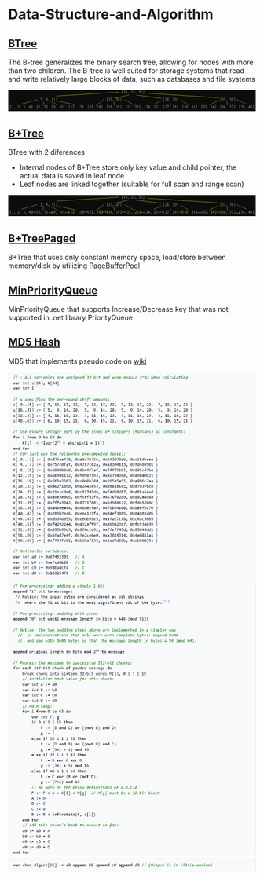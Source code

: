 
# Data-Structure-and-Algorithm

## [BTree](https://github.com/r96922081/Data-Structure-and-Algorithm/blob/main/DSA_C%23/BTree/B%2BTree.cs)
The B-tree generalizes the binary search tree, allowing for nodes with more than two children.
The B-tree is well suited for storage systems that read and write relatively large blocks of data, 
such as databases and file systems

![enter image description here](https://github.com/r96922081/r96922081.github.io/blob/main/DSA/btree.png?raw=true)

## [B+Tree](https://github.com/r96922081/Data-Structure-and-Algorithm/blob/main/DSA_C%23/BTree/B%2BTree.cs)
BTree with 2 diferences

 - Internal nodes of B+Tree store only key value and child pointer, the actual data is saved in leaf node
 - Leaf nodes are linked together (suitable for full scan and range scan)

![enter image description here](https://github.com/r96922081/r96922081.github.io/blob/main/DSA/b+tree.png?raw=true)

## [B+TreePaged](https://github.com/r96922081/Data-Structure-and-Algorithm/blob/main/DSA_C%23/BTree/B%2BTreePaged.cs)

B+Tree that uses only constant memory space, load/store between memory/disk by utilizing [PageBufferPool](https://github.com/r96922081/Data-Structure-and-Algorithm/blob/main/DSA_C#/PageBufferPool/PageBufferPool.cs)


## [MinPriorityQueue](https://github.com/r96922081/Data-Structure-and-Algorithm/blob/main/DSA_C%23/MinPriorityQueue/MinPriorityQueue.cs)

MinPriorityQueue that supports Increase/Decrease key that was not supported in .net library PriorityQueue

## [MD5 Hash](https://github.com/r96922081/Data-Structure-and-Algorithm/blob/main/DSA_C/md5.c)

MD5 that implements pseudo code on [wiki](https://en.wikipedia.org/wiki/MD5)

![enter image description here](https://github.com/r96922081/r96922081.github.io/blob/main/DSA/md5_1.png?raw=true)
![enter image description here](https://github.com/r96922081/r96922081.github.io/blob/main/DSA/md5_2.png?raw=true)
![enter image description here](https://github.com/r96922081/r96922081.github.io/blob/main/DSA/md5_3.png?raw=true)
